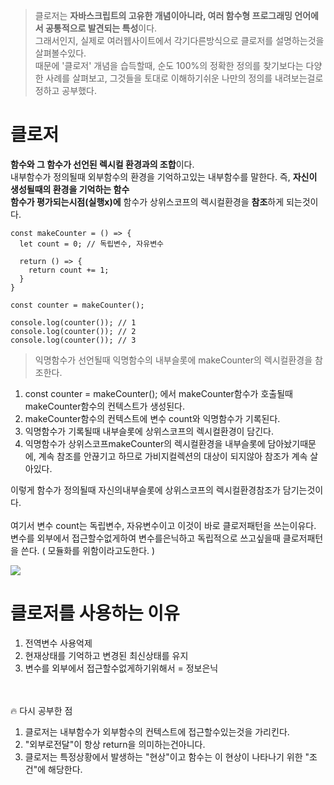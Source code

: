 > 클로저는 **자바스크립트의 고유한 개념이아니라, 여러 함수형 프로그래밍 언어에서 공통적으로 발견되는 특성**이다.<br/>
> 그래서인지, 실제로 여러웹사이트에서 각기다른방식으로 클로저를 설명하는것을 살펴볼수있다.<br/>
> 때문에 '클로저' 개념을 습득할때, 순도 100%의 정확한 정의를 찾기보다는 다양한 사례를 살펴보고, 그것들을 토대로 이해하기쉬운 나만의 정의를 내려보는걸로 정하고 공부했다.


# 클로저
**함수와 그 함수가 선언된 렉시컬 환경과의 조합**이다.<br/>
내부함수가 정의될때 외부함수의 환경을 기억하고있는 내부함수를 말한다. 즉, **자신이 생성될때의 환경을 기억하는 함수**<br/>
**함수가 평가되는시점(실행x)에** 함수가 상위스코프의 렉시컬환경을 **참조**하게 되는것이다.

```
const makeCounter = () => {
  let count = 0; // 독립변수, 자유변수

  return () => {
    return count += 1;
  }
}

const counter = makeCounter();

console.log(counter()); // 1
console.log(counter()); // 2
console.log(counter()); // 3
```
> 익명함수가 선언될때 익명함수의 내부슬롯에 makeCounter의 렉시컬환경을 참조한다.


1. const counter = makeCounter(); 에서 makeCounter함수가 호출될때 makeCounter함수의 컨텍스트가 생성된다.
2. makeCounter함수의 컨텍스트에 변수 count와 익명함수가 기록된다.
3. 익명함수가 기록될때 내부슬롯에 상위스코프의 렉시컬환경이 담긴다.
4. 익명함수가 상위스코프makeCounter의 렉시컬환경을 내부슬롯에 담아놨기때문에, 계속 참조를 안끊기고 하므로 가비지컬렉션의 대상이 되지않아 참조가 계속 살아있다.

이렇게 함수가 정의될때 자신의내부슬롯에 상위스코프의 렉시컬환경참조가 담기는것이다.<br/>
<br/>
여기서 변수 count는 독립변수, 자유변수이고 이것이 바로 클로저패턴을 쓰는이유다.<br/>
변수를 외부에서 접근할수없게하여 변수를은닉하고 독립적으로 쓰고싶을때 클로저패턴을 쓴다. ( 모듈화를 위함이라고도한다. )<br/>

<img src="https://velog.velcdn.com/images%2F5o_hyun%2Fpost%2F4a81985c-b4d7-4659-be21-b8c940c66299%2Fimage.png" />

# 클로저를 사용하는 이유 

1. 전역변수 사용억제
2. 현재상태를 기억하고 변경된 최신상태를 유지
3. 변수를 외부에서 접근할수없게하기위해서 = 정보은닉 

<br/><br/>
:fire: 다시 공부한 점

1. 클로저는 내부함수가 외부함수의 컨텍스트에 접근할수있는것을 가리킨다.
2. "외부로전달"이 항상 return을 의미하는건아니다.
3. 클로저는 특정상황에서 발생하는 "현상"이고 함수는 이 현상이 나타나기 위한 "조건"에 해당한다.
